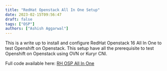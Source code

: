 ```yaml
---
title: "RedHat Openstack All In One Setup"
date: 2023-02-15T09:56:47
draft: false
tags: ["OSP"]
authors: ["Ashish Aggarwal"]
---
```


This is a write up to install and configure RedHat Openstack 16 All In One to test Openshift on Openstack. This setup have all the prerequisite to test Openshift on Openstack using OVN or Kuryr CNI. 

Full code available here: [RH OSP All In One](https://github.com/rh-telco-tigers/OSP16.2-AIO)